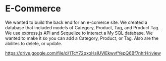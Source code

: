 # E-Commerce
We wanted to build the back end for an e-comerce site. We created a database that included models of Category, Product, Tag, and Product Tag. We use express.js API and Sequelize to interact a My SQL database. We wanted to make it so you can add a Category, Product, or Tag. Also are the abilites to delete, or update.

https://drive.google.com/file/d/1TcY72qxoHsIUVlEkwvfYepQ6Bf7nhrHr/view

